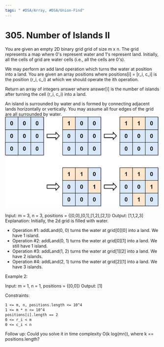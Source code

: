 ```yaml
---
tags: " #DSA/Array, #DSA/Union-Find"
---
```

# 305. Number of Islands II

You are given an empty 2D binary grid grid of size m x n. The grid represents a map where 0's represent water and 1's represent land. Initially, all the cells of grid are water cells (i.e., all the cells are 0's).

We may perform an add land operation which turns the water at position into a land. You are given an array positions where positions[i] = [r_i, c_i] is the position (r_i, c_i) at which we should operate the ith operation.

Return an array of integers answer where answer[i] is the number of islands after turning the cell (r_i, c_i) into a land.

An island is surrounded by water and is formed by connecting adjacent lands horizontally or vertically. You may assume all four edges of the grid are all surrounded by water.
![Tmp Grid](tmp-grid.jpg)

Input: m = 3, n = 3, positions = {[0,0],[0,1],[1,2],[2,1]}
Output: [1,1,2,3]
Explanation:
Initially, the 2d grid is filled with water.
- Operation #1: addLand(0, 0) turns the water at grid[0][0] into a land. We have 1 island.
- Operation #2: addLand(0, 1) turns the water at grid[0][1] into a land. We still have 1 island.
- Operation #3: addLand(1, 2) turns the water at grid[1][2] into a land. We have 2 islands.
- Operation #4: addLand(2, 1) turns the water at grid[2][1] into a land. We have 3 islands.

Example 2:

Input: m = 1, n = 1, positions = {[0,0]}
Output: [1]

 

Constraints:

    1 <= m, n, positions.length <= 10^4
    1 <= m * n <= 10^4
    positions[i].length == 2
    0 <= r_i < m
    0 <= c_i < n

 

Follow up: Could you solve it in time complexity O(k log(mn)), where k == positions.length?

